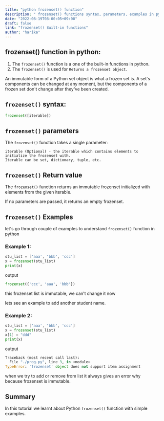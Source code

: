 ```yaml
---
title: "python frozenset() function"
description: " frozenset() functions syntax, parameters, examples in python"
date: "2022-08-19T08:00:05+09:00"
draft: false
link: "frozenset() Built-in functions"
author: "harika"
---
```


## frozenset() function in python:
1. The `frozenset()` function is a one of the built-in functions in python.
2. The `frozenset()` is used for `Returns a frozenset object`.

An immutable form of a Python set object is what a frozen set is.
A set's components can be changed at any moment, but the components of a frozen set don't change after they've been created. 


## `frozenset()` syntax:
```python
frozenset([iterable])
```
## `frozenset()` parameters

The `frozenset()` function takes a single parameter:

    iterable (Optional) - the iterable which contains elements to initialize the frozenset with.
    Iterable can be set, dictionary, tuple, etc.

## `frozenset()` Return value 

The `frozenset()` function returns an immutable frozenset initialized with elements from the given iterable.

If no parameters are passed, it returns an empty frozenset.

## `frozenset()` Examples

let's go through couple of examples to understand `frozenset()` function in python


### Example 1:
```python
stu_list = ['aaa', 'bbb', 'ccc']
x = frozenset(stu_list)
print(x)
```
output
```python
frozenset({'ccc', 'aaa', 'bbb'})
```
this frozenset list is immutable, we can't change it now 

lets see an example to add another student name.

### Example 2:
```python
stu_list = ['aaa', 'bbb', 'ccc']
x = frozenset(stu_list)
x[1] = "ddd"
print(x)
```
output
```python
Traceback (most recent call last):
  File "./prog.py", line 3, in <module>
TypeError: 'frozenset' object does not support item assignment
```
when we try to add or remove from list it always gives an error why because frozenset is immutable.

## Summary
In this tutorial we learnt about Python `frozenset()` function with simple examples.
